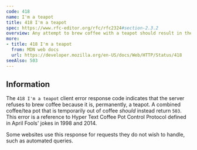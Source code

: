 ```yaml
---
code: 418
name: I'm a teapot
title: 418 I'm a teapot
spec: https://www.rfc-editor.org/rfc/rfc2324#section-2.3.2
overview: Any attempt to brew coffee with a teapot should result in the error code "418 I'm a teapot". The resulting entity body _may_ be short and stout.
more:
- title: 418 I'm a teapot
  from: MDN web docs
  url: https://developer.mozilla.org/en-US/docs/Web/HTTP/Status/418
seeAlso: 503
---
```


## Information

The `418 I'm a teapot` client error response code indicates that the server refuses to brew coffee because it is, permanently, a teapot. A combined coffee/tea pot that is temporarily out of coffee _should_ instead return `503`. This error is a reference to Hyper Text Coffee Pot Control Protocol defined in April Fools' jokes in 1998 and 2014.

Some websites use this response for requests they do not wish to handle, such as automated queries.
